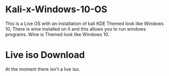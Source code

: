 # Kali-x-Windows-10-OS
This is a Live OS with an installation of kali KDE Themed look like Windows 10, There is wine installed on it and this allows you to run windows programs. Wine is Themed look like Windows 10.

# Live iso Download

At the moment there isn't a live iso.

